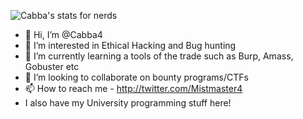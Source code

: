 


![Cabba's stats for nerds](https://github-readme-stats.vercel.app/api?username=cabba4&show_icons=true&theme=radical)

- 👋 Hi, I’m @Cabba4
- 👀 I’m interested in Ethical Hacking and Bug hunting
- 🌱 I’m currently learning a tools of the trade such as Burp, Amass, Gobuster etc
- 💞️ I’m looking to collaborate on bounty programs/CTFs
- 📫 How to reach me - http://twitter.com/Mistmaster4
- I also have my University programming stuff here!

<!---
Cabba4/Cabba4 is a ✨ special ✨ repository because its `README.md` (this file) appears on your GitHub profile.
You can click the Preview link to take a look at your changes.
[![Cabba's stats for nerds](https://github-readme-stats.vercel.app/api?username=cabba4)](https://github.com/anuraghazra/github-readme-stats)
--->
